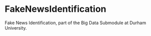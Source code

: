 # FakeNewsIdentification
Fake News Identification, part of the Big Data Submodule at Durham University.
